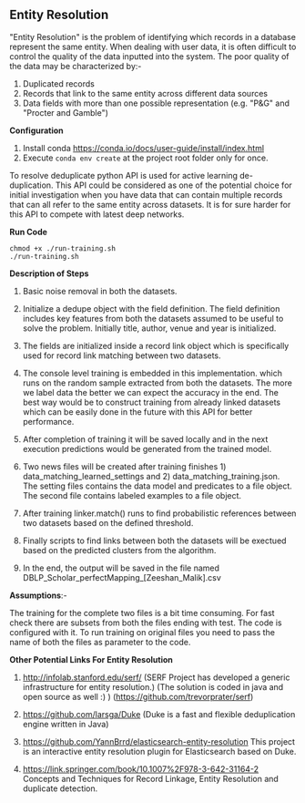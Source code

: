 ## Entity Resolution ##

"Entity Resolution" is the problem of identifying which records in a database
represent the same entity. When dealing with user data, it is often difficult to
control the quality of the data inputted into the system. The poor quality of the
data may be characterized by:-

1) Duplicated records
2) Records that link to the same entity across different data sources
3) Data fields with more than one possible representation (e.g. "P&G" and 
   "Procter and Gamble")
   
   
**Configuration**

1) Install conda https://conda.io/docs/user-guide/install/index.html
2) Execute ``conda env create`` at the project root folder only for once.


To resolve deduplicate python API is used for active learning de-duplication.
This API could be considered as one of the potential choice for initial investigation 
when you have data that can contain multiple records that can all refer to the same 
entity across datasets. It is for sure harder for this API to compete with latest deep 
networks.

**Run Code**

````
chmod +x ./run-training.sh
./run-training.sh
````

**Description of Steps**

1) Basic noise removal in both the datasets.

2) Initialize a dedupe object with the field definition. The field definition
   includes key features from both the datasets assumed to be useful to
   solve the problem. Initially title, author, venue and year is initialized.

3) The fields are initialized inside a record link object which is specifically
   used for record link matching between two datasets.

4) The console level training is embedded in this implementation. which runs on
   the random sample extracted from both the datasets. The more we label data 
   the better we can expect the accuracy in the end. The best way would be to 
   construct training from already linked datasets which can be easily done in 
   the future with this API for better performance.

5) After completion of training it will be saved locally and in the next execution 
   predictions would be generated from the trained model.

6) Two news files will be created after training finishes 1) data_matching_learned_settings
   and  2) data_matching_training.json. The setting files contains the data model
   and predicates to a file object. The second file contains labeled examples to a file
   object.

7) After training linker.match() runs to find probabilistic references between two
   datasets based on the defined threshold.

8) Finally scripts to find links between both the datasets will be exectued based on 
   the predicted clusters from the algorithm.
   
9) In the end, the output will be saved in the file named DBLP_Scholar_perfectMapping_[Zeeshan_Malik].csv


**Assumptions**:-

The training for the complete two files is a bit time consuming. For fast check there are subsets from 
both the files ending with test. The code is configured with it. To run training on original files you
need to pass the name of both the files as parameter to the code.

**Other Potential Links For Entity Resolution**

1) http://infolab.stanford.edu/serf/ (SERF Project has developed a generic infrastructure for entity
   resolution.) (The solution is coded in java and open source as well :) ) (https://github.com/trevorprater/serf)
   
2) https://github.com/larsga/Duke (Duke is a fast and flexible deduplication engine written in Java)

3) https://github.com/YannBrrd/elasticsearch-entity-resolution This project is an interactive entity resolution
   plugin for Elasticsearch based on Duke.

4) https://link.springer.com/book/10.1007%2F978-3-642-31164-2 Concepts and Techniques for Record Linkage, Entity
   Resolution and duplicate detection.

 

 
 

